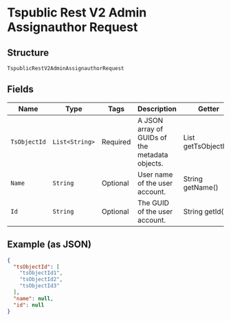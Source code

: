 
# Tspublic Rest V2 Admin Assignauthor Request

## Structure

`TspublicRestV2AdminAssignauthorRequest`

## Fields

| Name | Type | Tags | Description | Getter | Setter |
|  --- | --- | --- | --- | --- | --- |
| `TsObjectId` | `List<String>` | Required | A JSON array of GUIDs of the metadata objects. | List<String> getTsObjectId() | setTsObjectId(List<String> tsObjectId) |
| `Name` | `String` | Optional | User name of the user account. | String getName() | setName(String name) |
| `Id` | `String` | Optional | The GUID of the user account. | String getId() | setId(String id) |

## Example (as JSON)

```json
{
  "tsObjectId": [
    "tsObjectId1",
    "tsObjectId2",
    "tsObjectId3"
  ],
  "name": null,
  "id": null
}
```

